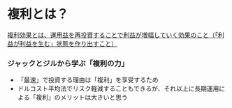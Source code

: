 # 複利とは？

[複利効果とは、運用益を再投資することで利益が増幅していく効果のこと（「利益が利益を生む」状態を作り出すこと）](https://www.smbc.co.jp/kojin/money-viva/tsumitate-nisa/0010/)

### ジャックとジルから学ぶ「複利の力」

- 「最速」で投資する理由は「複利」を享受するため
- ドルコスト平均法でリスク軽減することもできるが、それ以上に長期運用による「複利」のメリットは大きいと思う

<Youtube id="WTEwbfA4kA0?si=P5R18qxTapCQPire" />
